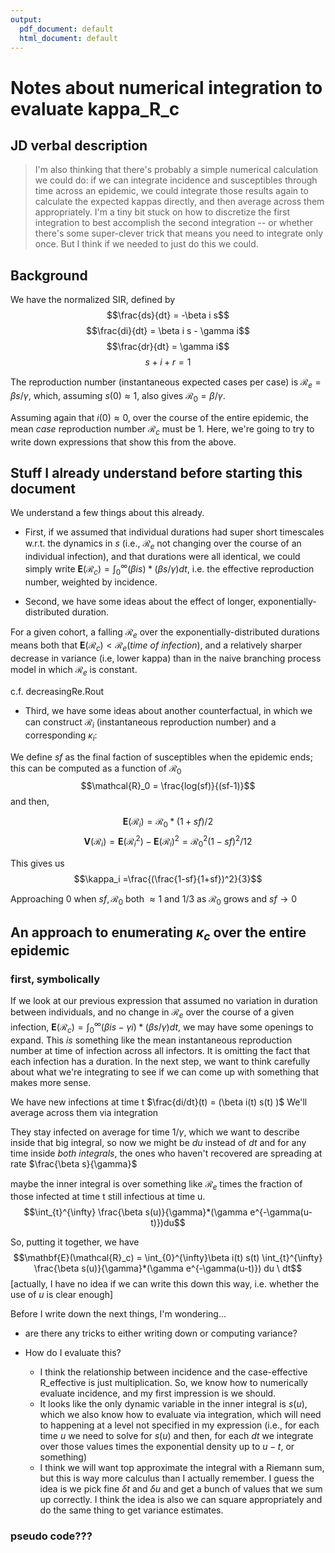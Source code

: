 ```yaml
---
output:
  pdf_document: default
  html_document: default
---
```

# Notes about numerical integration to evaluate kappa_R_c

## JD verbal description
>I'm also thinking that there's probably a simple numerical calculation
we could do: if we can integrate incidence and susceptibles through
time across an epidemic, we could integrate those results again to
calculate the expected kappas directly, and then average across them
appropriately. I'm a tiny bit stuck on how to discretize the first
integration to best accomplish the second integration -- or whether
there's some super-clever trick that means you need to integrate only
once. But I think if we needed to just do this we could.

## Background
We have the normalized SIR, defined by 
$$\frac{ds}{dt} = -\beta i s$$
$$\frac{di}{dt} = \beta i s - \gamma i$$
$$\frac{dr}{dt} = \gamma i$$
$$s + i + r = 1$$

The reproduction number (instantaneous expected cases per case) is 
$\mathcal{R}_e = \beta s / \gamma$, which, assuming $s(0) \approx 1$, also gives 
$\mathcal{R}_0 = \beta/\gamma$.

Assuming again that $i(0) \approx 0$, over the course of the entire epidemic, the mean *case* reproduction number $\mathcal{R}_c$ must be 1. Here, we're going to try to write down expressions that show this from the above. 

## Stuff I already understand before starting this document

We understand a few things about this already. 

- First, if we assumed that individual durations had super short timescales w.r.t. the dynamics in $s$ (i.e., $\mathcal{R}_e$ not changing over the course of an individual infection), and that durations were all identical, we could simply write
$\mathbf{E}(\mathcal{R}_c) = \int_{0}^{\infty}(\beta i s )* (\beta s / \gamma) dt$, i.e. the effective reproduction number, weighted by incidence. 

- Second, we have some ideas about the effect of longer, exponentially-distributed duration.

For a given cohort, a falling $\mathcal{R}_e$ over the exponentially-distributed durations means both that $\mathbf{E}(\mathcal{R}_c) < \mathcal{R}_e(time\ of\ infection)$, and a relatively sharper decrease in variance (i.e, lower kappa) than in the naive branching process model in which $\mathcal{R}_e$ is constant. 

c.f. decreasingRe.Rout

- Third, we have some ideas about another counterfactual, in which we can construct $\mathcal{R}_i$ (instantaneous reproduction number) and a corresponding $\kappa_i$:

We define $sf$ as the final faction of susceptibles when the epidemic ends; this can be computed as a function of $\mathcal{R}_0$
$$\mathcal{R}_0 = \frac{log(sf)}{(sf-1)}$$
and then,

$$\mathbf{E}(\mathcal{R}_i) = \mathcal{R}_0 * (1+sf)/2$$
$$\mathbf{V}(\mathcal{R}_i) = \mathbf{E}(\mathcal{R}_i^2)-
\mathbf{E}(\mathcal{R}_i)^2 = \mathcal{R}_0^2(1-sf)^2/12$$

This gives us 
$$\kappa_i =\frac{(\frac{1-sf}{1+sf})^2}{3}$$

Approaching 0 when $sf, \mathcal{R}_0$ both $\approx 1$ and $1/3$ as $\mathcal{R}_0$ grows and $sf \to 0$

## An approach to enumerating $\kappa_c$ over the entire epidemic

### first, symbolically

If we look at our previous expression that assumed no variation in duration between individuals, and no change in $\mathcal{R}_e$ over the course of a given infection, $\mathbf{E}(\mathcal{R}_c) = \int_{0}^{\infty}(\beta i s - \gamma i)* (\beta s / \gamma) dt$, we may have some openings to expand. This *is* something like the mean instantaneous reproduction number at time of infection across all infectors. It is omitting the fact that each infection has a duration. In the next step, we want to think carefully about what we're integrating to see if we can come up with something that makes more sense. 

We have new infections at time t
$\frac{di/dt}(t) = (\beta i(t) s(t) )$
We'll average across them via integration

They stay infected on average for time $1/\gamma$, which we want to describe inside that big integral, so now we might be $du$ instead of $dt$
and for any time inside *both integrals*, the ones who haven't recovered are spreading at rate $\frac{\beta s}{\gamma}$

maybe the inner integral is over something like $\mathcal{R}_e$ times the fraction of those infected at time t still infectious at time u. 
$$\int_{t}^{\infty} \frac{\beta s(u)}{\gamma}*(\gamma e^{-\gamma(u-t)})du$$
 
So, putting it together, we have 
$$\mathbf{E}(\mathcal{R}_c) = \int_{0}^{\infty}\beta i(t) s(t) \int_{t}^{\infty} \frac{\beta s(u)}{\gamma}*(\gamma e^{-\gamma(u-t)}) du \ dt$$
[actually, I have no idea if we can write this down this way, i.e. whether the use of $u$ is clear enough]

Before I write down the next things, I'm wondering...

- are there any tricks to either writing down or computing variance? 

- How do I evaluate this?
  - I think the relationship between incidence and the case-effective R_effective is just multiplication. So, we know how to numerically evaluate incidence, and my first impression is we should. 
  - It looks like the only dynamic variable in the inner integral is $s(u)$, which we also know how to evaluate via integration, which will need to happening at a level not specified in my expression (i.e., for each time $u$ we need to solve for $s(u)$ and then, for each $dt$ we integrate over those values times the exponential density up to $u-t$, or something) 
  - I think we will want top approximate the integral with a Riemann sum, but this is way more calculus than I actually remember. I guess the idea is we pick fine $\delta t$ and $\delta u$ and get a bunch of values that we sum up correctly. I think the idea is also we can square appropriately and do the same thing to get variance estimates.
  
### pseudo code???
  



